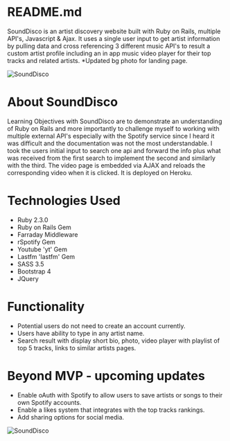 # README.md

SoundDisco is an artist discovery website built with Ruby on Rails, multiple API's, Javascript & Ajax. It uses a single user input to get artist information by pulling data and cross referencing 3 different music API's to result a custom artist profile including an in app music video player for their top tracks and related artists. \*Updated bg photo for landing page.

![SoundDisco](https://millycodes.com/wp-content/uploads/2018/10/Screen-Shot-2018-10-01-at-8.56.33-PM-1024x549.png)

# About SoundDisco

Learning Objectives with SoundDisco are to demonstrate an understanding of Ruby on Rails and more importantly to challenge myself to working with multiple external API's especially with the Spotify service since I heard it was difficult and the documentation was not the most understandable. I took the users initial input to search one api and forward the info plus what was received from the first search to implement the second and similarly with the third. The video page is embedded via AJAX and reloads the corresponding video when it is clicked. It is deployed on Heroku.

# Technologies Used

-   Ruby 2.3.0
-   Ruby on Rails Gem
-   Farraday Middleware
-   rSpotify Gem
-   Youtube 'yt' Gem
-   Lastfm 'lastfm' Gem
-   SASS 3.5
-   Bootstrap 4
-   JQuery

# Functionality

-   Potential users do not need to create an account currently.
-   Users have ability to type in any artist name.
-   Search result with display short bio, photo, video player with playlist of top 5 tracks, links to similar artists pages.

# Beyond MVP - upcoming updates

-   Enable oAuth with Spotify to allow users to save artists or songs to their own Spotify accounts.
-   Enable a likes system that integrates with the top tracks rankings.
-   Add sharing options for social media.

![SoundDisco](https://millycodes.com/wp-content/uploads/2018/10/Screen-Shot-2018-10-01-at-9.01.20-PM-1024x641.png)
